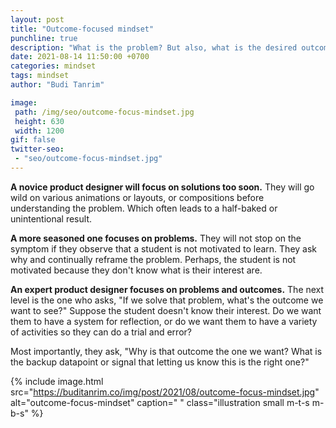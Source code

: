 ```yaml
---
layout: post
title: "Outcome-focused mindset"
punchline: true
description: "What is the problem? But also, what is the desired outcome?"
date: 2021-08-14 11:50:00 +0700
categories: mindset
tags: mindset
author: "Budi Tanrim"

image:
 path: /img/seo/outcome-focus-mindset.jpg
 height: 630
 width: 1200
gif: false
twitter-seo: 
 - "seo/outcome-focus-mindset.jpg"
---
```


**A novice product designer will focus on solutions too soon.** They will go wild on various animations or layouts, or compositions before understanding the problem. Which often leads to a half-baked or unintentional result.

**A more seasoned one focuses on problems.** They will not stop on the symptom if they observe that a student is not motivated to learn. They ask why and continually reframe the problem. Perhaps, the student is not motivated because they don't know what is their interest are.

**An expert product designer focuses on problems and outcomes.** The next level is the one who asks, "If we solve that problem, what's the outcome we want to see?" Suppose the student doesn't know their interest. Do we want them to have a system for reflection, or do we want them to have a variety of activities so they can do a trial and error?

Most importantly, they ask, "Why is that outcome the one we want? What is the backup datapoint or signal that letting us know this is the right one?"

{% include image.html 
src="https://buditanrim.co/img/post/2021/08/outcome-focus-mindset.jpg" 
alt="outcome-focus-mindset" 
caption=" "
class="illustration small m-t-s m-b-s" %}
